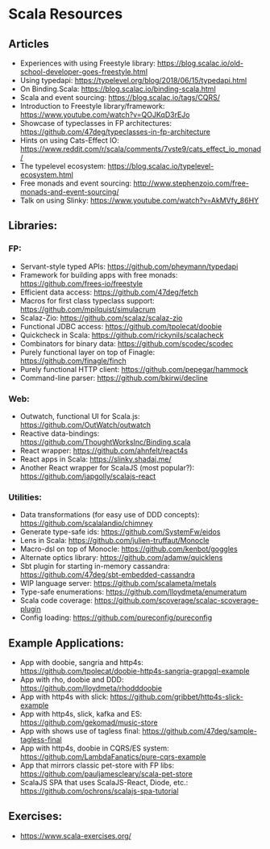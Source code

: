 # Scala Resources

## Articles

* Experiences with using Freestyle library: https://blog.scalac.io/old-school-developer-goes-freestyle.html
* Using typedapi: https://typelevel.org/blog/2018/06/15/typedapi.html
* On Binding.Scala: https://blog.scalac.io/binding-scala.html
* Scala and event sourcing: https://blog.scalac.io/tags/CQRS/
* Introduction to Freestyle library/framework: https://www.youtube.com/watch?v=QOJKqD3rEJo
* Showcase of typeclasses in FP architectures: https://github.com/47deg/typeclasses-in-fp-architecture
* Hints on using Cats-Effect IO: https://www.reddit.com/r/scala/comments/7vste9/cats_effect_io_monad/
* The typelevel ecosystem: https://blog.scalac.io/typelevel-ecosystem.html
* Free monads and event sourcing: http://www.stephenzoio.com/free-monads-and-event-sourcing/
* Talk on using Slinky: https://www.youtube.com/watch?v=AkMVfy_86HY

## Libraries:

### FP:

* Servant-style typed APIs: https://github.com/pheymann/typedapi
* Framework for building apps with free monads: https://github.com/frees-io/freestyle
* Efficient data access: https://github.com/47deg/fetch
* Macros for first class typeclass support: https://github.com/mpilquist/simulacrum
* Scalaz-Zio: https://github.com/scalaz/scalaz-zio
* Functional JDBC access: https://github.com/tpolecat/doobie
* Quickcheck in Scala: https://github.com/rickynils/scalacheck
* Combinators for binary data: https://github.com/scodec/scodec
* Purely functional layer on top of Finagle: https://github.com/finagle/finch
* Purely functional HTTP client: https://github.com/pepegar/hammock
* Command-line parser: https://github.com/bkirwi/decline

### Web:

* Outwatch, functional UI for Scala.js: https://github.com/OutWatch/outwatch
* Reactive data-bindings: https://github.com/ThoughtWorksInc/Binding.scala
* React wrapper: https://github.com/ahnfelt/react4s
* React apps in Scala: https://slinky.shadaj.me/
* Another React wrapper for ScalaJS (most popular?): https://github.com/japgolly/scalajs-react

### Utilities:

* Data transformations (for easy use of DDD concepts): https://github.com/scalalandio/chimney
* Generate type-safe ids: https://github.com/SystemFw/eidos
* Lens in Scala: https://github.com/julien-truffaut/Monocle
* Macro-dsl on top of Monocle: https://github.com/kenbot/goggles
* Alternate optics library: https://github.com/adamw/quicklens
* Sbt plugin for starting in-memory cassandra: https://github.com/47deg/sbt-embedded-cassandra
* WIP language server: https://github.com/scalameta/metals
* Type-safe enumerations: https://github.com/lloydmeta/enumeratum
* Scala code coverage: https://github.com/scoverage/scalac-scoverage-plugin
* Config loading: https://github.com/pureconfig/pureconfig

## Example Applications:

* App with doobie, sangria and http4s: https://github.com/tpolecat/doobie-http4s-sangria-grapgql-example
* App with rho, doobie and DDD: https://github.com/lloydmeta/rhodddoobie
* App with http4s with slick: https://github.com/gribbet/http4s-slick-example
* App with http4s, slick, kafka and ES: https://github.com/gekomad/music-store
* App with shows use of tagless final: https://github.com/47deg/sample-tagless-final
* App with http4s, doobie in CQRS/ES system: https://github.com/LambdaFanatics/pure-cqrs-example
* App that mirrors classic pet-store with FP libs: https://github.com/pauljamescleary/scala-pet-store
* ScalaJS SPA that uses ScalaJS-React, Diode, etc.: https://github.com/ochrons/scalajs-spa-tutorial

## Exercises:

* https://www.scala-exercises.org/
